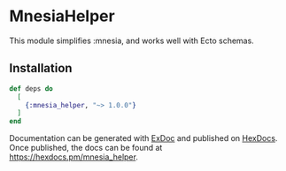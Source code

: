 # MnesiaHelper

This module simplifies :mnesia, and works well with Ecto schemas.

## Installation

```elixir
def deps do
  [
    {:mnesia_helper, "~> 1.0.0"}
  ]
end
```

Documentation can be generated with [ExDoc](https://github.com/elixir-lang/ex_doc)
and published on [HexDocs](https://hexdocs.pm). Once published, the docs can
be found at <https://hexdocs.pm/mnesia_helper>.

